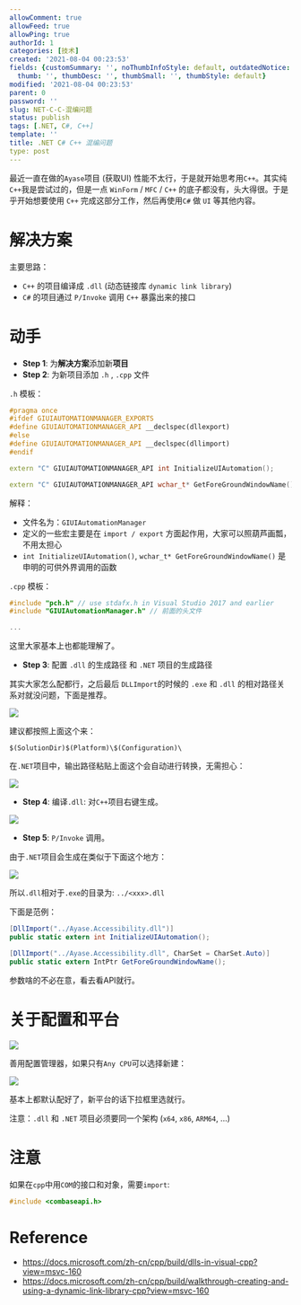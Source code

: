 ```yaml
---
allowComment: true
allowFeed: true
allowPing: true
authorId: 1
categories: [技术]
created: '2021-08-04 00:23:53'
fields: {customSummary: '', noThumbInfoStyle: default, outdatedNotice: 'no', reprint: standard,
  thumb: '', thumbDesc: '', thumbSmall: '', thumbStyle: default}
modified: '2021-08-04 00:23:53'
parent: 0
password: ''
slug: NET-C-C-混编问题
status: publish
tags: [.NET, C#, C++]
template: ''
title: .NET C# C++ 混编问题
type: post
---
```

最近一直在做的`Ayase`项目 (获取UI) 性能不太行，于是就开始思考用`C++`。其实纯`C++`我是尝试过的，但是一点 `WinForm` / `MFC` / `C++` 的底子都没有，头大得很。于是乎开始想要使用 `C++` 完成这部分工作，然后再使用`C#` 做 `UI` 等其他内容。

# 解决方案

主要思路：
- `C++` 的项目编译成 `.dll` (动态链接库 `dynamic link library`)
- `C#` 的项目通过 `P/Invoke` 调用 `C++` 暴露出来的接口

# 动手

- **Step 1**: 为**解决方案**添加新**项目**
- **Step 2**: 为新项目添加 `.h` , `.cpp` 文件

`.h` 模板：

```C++
#pragma once
#ifdef GIUIAUTOMATIONMANAGER_EXPORTS
#define GIUIAUTOMATIONMANAGER_API __declspec(dllexport)
#else
#define GIUIAUTOMATIONMANAGER_API __declspec(dllimport)
#endif

extern "C" GIUIAUTOMATIONMANAGER_API int InitializeUIAutomation();

extern "C" GIUIAUTOMATIONMANAGER_API wchar_t* GetForeGroundWindowName();
```

解释：
- 文件名为：`GIUIAutomationManager`
- 定义的一些宏主要是在 `import / export` 方面起作用，大家可以照葫芦画瓢，不用太担心
- `int InitializeUIAutomation()`, `wchar_t* GetForeGroundWindowName()` 是申明的可供外界调用的函数

`.cpp` 模板：

```C++
#include "pch.h" // use stdafx.h in Visual Studio 2017 and earlier
#include "GIUIAutomationManager.h" // 前面的头文件

...
```

这里大家基本上也都能理解了。

- **Step 3**: 配置 `.dll` 的生成路径 和 `.NET` 项目的生成路径

其实大家怎么配都行，之后最后 `DLLImport`的时候的 `.exe` 和 `.dll` 的相对路径关系对就没问题，下面是推荐。

![](https://cdn.jsdelivr.net/gh/JeffersonQin/blog-asset@latest/usr/picgo/20210804003848.png)

建议都按照上面这个来：

```
$(SolutionDir)$(Platform)\$(Configuration)\
```

在`.NET`项目中，输出路径粘贴上面这个会自动进行转换，无需担心：

![](https://cdn.jsdelivr.net/gh/JeffersonQin/blog-asset@latest/usr/picgo/20210804004018.png)

- **Step 4**: 编译`.dll`: 对`C++`项目右键生成。

![](https://cdn.jsdelivr.net/gh/JeffersonQin/blog-asset@latest/usr/picgo/20210804003320.png)

- **Step 5**: `P/Invoke` 调用。

由于`.NET`项目会生成在类似于下面这个地方：

![](https://cdn.jsdelivr.net/gh/JeffersonQin/blog-asset@latest/usr/picgo/20210804004231.png)

所以`.dll`相对于`.exe`的目录为: `../<xxx>.dll`

下面是范例：

```C#
[DllImport("../Ayase.Accessibility.dll")]
public static extern int InitializeUIAutomation();

[DllImport("../Ayase.Accessibility.dll", CharSet = CharSet.Auto)]
public static extern IntPtr GetForeGroundWindowName();
```

参数啥的不必在意，看去看API就行。

# 关于**配置**和**平台**

![](https://cdn.jsdelivr.net/gh/JeffersonQin/blog-asset@latest/usr/picgo/20210804003431.png)

善用配置管理器，如果只有`Any CPU`可以选择新建：

![](https://cdn.jsdelivr.net/gh/JeffersonQin/blog-asset@latest/usr/picgo/20210804003529.png)

基本上都默认配好了，新平台的话下拉框里选就行。

注意：`.dll` 和 `.NET` 项目必须要同一个架构 (`x64`, `x86`, `ARM64`, ...)

# 注意

如果在`cpp`中用`COM`的接口和对象，需要`import`:

```C++
#include <combaseapi.h>
```

# Reference

- https://docs.microsoft.com/zh-cn/cpp/build/dlls-in-visual-cpp?view=msvc-160
- https://docs.microsoft.com/zh-cn/cpp/build/walkthrough-creating-and-using-a-dynamic-link-library-cpp?view=msvc-160
